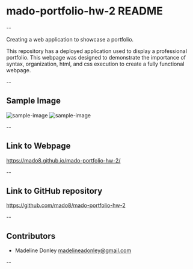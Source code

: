 # mado-portfolio-hw-2 README

--

Creating a web application to showcase a portfolio.

This repository has a deployed application used to display a professional portfolio. This webpage was designed to demonstrate the importance of syntax, organization, html, and css execution to create a fully functional webpage.

--

## Sample Image

![sample-image](assets/images/webpage-1.jpg)
![sample-image](assets/images/webpage-2.jpg)

--

## Link to Webpage

https://mado8.github.io/mado-portfolio-hw-2/

--

## Link to GitHub repository

https://github.com/mado8/mado-portfolio-hw-2

--

## Contributors

- Madeline Donley madelineadonley@gmail.com

--
